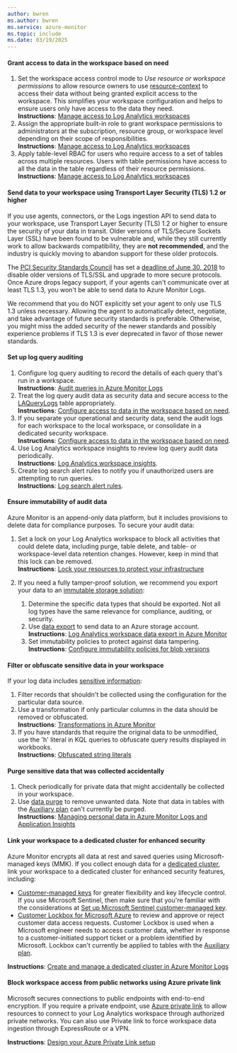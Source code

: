 ```yaml
---
author: bwren
ms.author: bwren
ms.service: azure-monitor
ms.topic: include
ms.date: 03/19/2025
---
```


#### Grant access to data in the workspace based on need

1. Set the workspace access control mode to *Use resource or workspace permissions* to allow resource owners to use [resource-context](../azure-monitor/logs/manage-access.md#access-mode) to access their data without being granted explicit access to the workspace. This simplifies your workspace configuration and helps to ensure users only have access to the data they need. <br>**Instructions**: [Manage access to Log Analytics workspaces](../azure-monitor/logs/manage-access.md#access-mode) 
1. Assign the appropriate built-in role to grant workspace permissions to administrators at the subscription, resource group, or workspace level depending on their scope of responsibilities. <br>**Instructions**: [Manage access to Log Analytics workspaces](../azure-monitor/logs/manage-access.md#azure-rbac)
1. Apply table-level RBAC for users who require access to a set of tables across multiple resources. Users with table permissions have access to all the data in the table regardless of their resource permissions.<br>**Instructions**: [Manage access to Log Analytics workspaces](../azure-monitor/logs/manage-access.md#set-table-level-read-access)

#### Send data to your workspace using Transport Layer Security (TLS) 1.2 or higher

If you use agents, connectors, or the Logs ingestion API to send data to your workspace, use Transport Layer Security (TLS) 1.2 or higher to ensure the security of your data in transit.  Older versions of TLS/Secure Sockets Layer (SSL) have been found to be vulnerable and, while they still currently work to allow backwards compatibility, they are **not recommended**, and the industry is quickly moving to abandon support for these older protocols.

The [PCI Security Standards Council](https://www.pcisecuritystandards.org/) has set a [deadline of June 30, 2018](https://www.pcisecuritystandards.org/pdfs/PCI_SSC_Migrating_from_SSL_and_Early_TLS_Resource_Guide.pdf) to disable older versions of TLS/SSL and upgrade to more secure protocols. Once Azure drops legacy support, if your agents can't communicate over at least TLS 1.3, you won't be able to send data to Azure Monitor Logs.

We recommend that you do NOT explicitly set your agent to only use TLS 1.3 unless necessary. Allowing the agent to automatically detect, negotiate, and take advantage of future security standards is preferable. Otherwise, you might miss the added security of the newer standards and possibly experience problems if TLS 1.3 is ever deprecated in favor of those newer standards.

#### Set up log query auditing

1. Configure log query auditing to record the details of each query that's run in a workspace. <br>**Instructions**: [Audit queries in Azure Monitor Logs](../azure-monitor/logs/query-audit.md)
1. Treat the log query audit data as security data and secure access to the [LAQueryLogs](/azure/azure-monitor/reference/tables/laquerylogs) table appropriately. <br>**Instructions**: [Configure access to data in the workspace based on need](#grant-access-to-data-in-the-workspace-based-on-need).
1. If you separate your operational and security data, send the audit logs for each workspace to the local workspace, or consolidate in a dedicated security workspace. <br>**Instructions**: [Configure access to data in the workspace based on need](#grant-access-to-data-in-the-workspace-based-on-need).
1. Use Log Analytics workspace insights to review log query audit data periodically. <br>**Instructions**: [Log Analytics workspace insights](../azure-monitor/logs/log-analytics-workspace-insights-overview.md).
1. Create log search alert rules to notify you if unauthorized users are attempting to run queries. <br>**Instructions**: [Log search alert rules](../azure-monitor/alerts/alerts-create-log-alert-rule.md).

#### Ensure immutability of audit data

Azure Monitor is an append-only data platform, but it includes provisions to delete data for compliance purposes. To secure your audit data:

1. Set a lock on your Log Analytics workspace to block all activities that could delete data, including purge, table delete, and table- or workspace-level data retention changes. However, keep in mind that this lock can be removed. <br>**Instructions**: [Lock your resources to protect your infrastructure](/azure/azure-resource-manager/management/lock-resources)
1. If you need a fully tamper-proof solution, we recommend you export your data to an [immutable storage solution](/azure/storage/blobs/immutable-storage-overview):

    1. Determine the specific data types that should be exported. Not all log types have the same relevance for compliance, auditing, or security.
    1. Use [data export](../azure-monitor/logs/logs-data-export.md) to send data to an Azure storage account.<br>**Instructions**: [Log Analytics workspace data export in Azure Monitor](../azure-monitor/logs/logs-data-export.md)
    1. Set immutability policies to protect against data tampering.<br>**Instructions**: [Configure immutability policies for blob versions](/azure/storage/blobs/immutable-policy-configure-version-scope)

#### Filter or obfuscate sensitive data in your workspace

If your log data includes [sensitive information](../azure-monitor/logs/personal-data-mgmt.md): 

1. Filter records that shouldn't be collected using the configuration for the particular data source.
1. Use a transformation if only particular columns in the data should be removed or obfuscated.<br>**Instructions**: [Transformations in Azure Monitor](../azure-monitor/essentials/data-collection-transformations.md)
1. If you have standards that require the original data to be unmodified, use the 'h' literal in KQL queries to obfuscate query results displayed in workbooks.<br>**Instructions**: [Obfuscated string literals](/azure/data-explorer/kusto/query/scalar-data-types/string#obfuscated-string-literals)

#### Purge sensitive data that was collected accidentally 

1. Check periodically for private data that might accidentally be collected in your workspace.
1. Use [data purge](../azure-monitor/logs/personal-data-mgmt.md#exporting-and-deleting-personal-data) to remove unwanted data. Note that data in tables with the [Auxiliary plan](../azure-monitor/logs/data-platform-logs.md#table-plans) can't currently be purged. <br>**Instructions**: [Managing personal data in Azure Monitor Logs and Application Insights](../azure-monitor/logs/personal-data-mgmt.md#exporting-and-deleting-personal-data) 

#### Link your workspace to a dedicated cluster for enhanced security

Azure Monitor encrypts all data at rest and saved queries using Microsoft-managed keys (MMK). If you collect enough data for a [dedicated cluster](../azure-monitor/logs/logs-dedicated-clusters.md), link your workspace to a dedicated cluster for enhanced security features, including:

- [Customer-managed keys](../azure-monitor/logs/customer-managed-keys.md) for greater flexibility and key lifecycle control. If you use Microsoft Sentinel, then make sure that you're familiar with the considerations at [Set up Microsoft Sentinel customer-managed key](/azure/sentinel/customer-managed-keys#considerations).
- [Customer Lockbox for Microsoft Azure](/azure/security/fundamentals/customer-lockbox-overview) to review and approve or reject customer data access requests. Customer Lockbox is used when a Microsoft engineer needs to access customer data, whether in response to a customer-initiated support ticket or a problem identified by Microsoft. Lockbox can't currently be applied to tables with the [Auxiliary plan](../azure-monitor/logs/data-platform-logs.md#table-plans).

**Instructions**: [Create and manage a dedicated cluster in Azure Monitor Logs](../azure-monitor/logs/logs-dedicated-clusters.md)

#### Block workspace access from public networks using Azure private link 

Microsoft secures connections to public endpoints with end-to-end encryption. If you require a private endpoint, use [Azure private link](../azure-monitor/logs/private-link-security.md) to allow resources to connect to your Log Analytics workspace through authorized private networks. You can also use Private link to force workspace data ingestion through ExpressRoute or a VPN.

**Instructions**:  [Design your Azure Private Link setup](../azure-monitor/logs/private-link-design.md) 